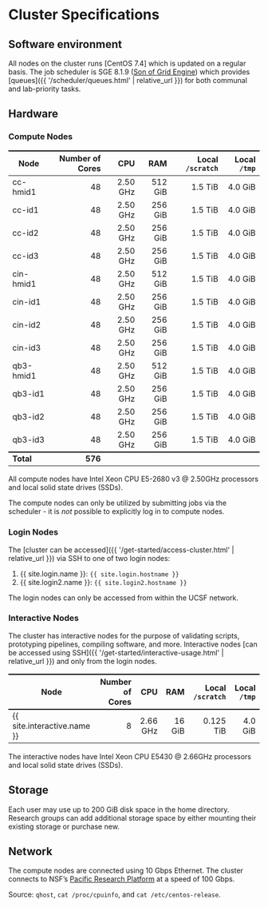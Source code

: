 # Cluster Specifications

## Software environment

All nodes on the cluster runs [CentOS 7.4] which is updated on a regular basis.
The job scheduler is SGE 8.1.9 ([Son of Grid Engine]) which provides [queues]({{ '/scheduler/queues.html' | relative_url }}) for both communal and lab-priority tasks.


## Hardware

### Compute Nodes

Node      | Number of Cores |       CPU |      RAM | Local `/scratch` | Local `/tmp` |
----------|----------------:|----------:|---------:|-----------------:|-------------:|
cc-hmid1  |              48 |  2.50 GHz |  512 GiB |          1.5 TiB |      4.0 GiB |
cc-id1    |              48 |  2.50 GHz |  256 GiB |          1.5 TiB |      4.0 GiB |
cc-id2    |              48 |  2.50 GHz |  256 GiB |          1.5 TiB |      4.0 GiB |
cc-id3    |              48 |  2.50 GHz |  256 GiB |          1.5 TiB |      4.0 GiB |
cin-hmid1 |              48 |  2.50 GHz |  512 GiB |          1.5 TiB |      4.0 GiB |
cin-id1   |              48 |  2.50 GHz |  256 GiB |          1.5 TiB |      4.0 GiB |
cin-id2   |              48 |  2.50 GHz |  256 GiB |          1.5 TiB |      4.0 GiB |
cin-id3   |              48 |  2.50 GHz |  256 GiB |          1.5 TiB |      4.0 GiB |
qb3-hmid1 |              48 |  2.50 GHz |  512 GiB |          1.5 TiB |      4.0 GiB |
qb3-id1   |              48 |  2.50 GHz |  256 GiB |          1.5 TiB |      4.0 GiB |
qb3-id2   |              48 |  2.50 GHz |  256 GiB |          1.5 TiB |      4.0 GiB |
qb3-id3   |              48 |  2.50 GHz |  256 GiB |          1.5 TiB |      4.0 GiB |
**Total** |         **576** |           |          |                  |              |

All compute nodes have Intel Xeon CPU E5-2680 v3 @ 2.50GHz processors and local solid state drives (SSDs).

The compute nodes can only be utilized by submitting jobs via the scheduler - it is _not_ possible to explicitly log in to compute nodes.


### Login Nodes

The [cluster can be accessed]({{ '/get-started/access-cluster.html' | relative_url }}) via SSH to one of two login nodes:

1. {{ site.login.name  }}: `{{ site.login.hostname }}`
2. {{ site.login2.name }}: `{{ site.login2.hostname }}`

The login nodes can only be accessed from within the UCSF network.


### Interactive Nodes

The cluster has interactive nodes for the purpose of validating scripts, prototyping pipelines, compiling software, and more.  Interactive nodes [can be accessed using SSH]({{ '/get-started/interactive-usage.html' | relative_url }}) and only from the login nodes.

Node                        | Number of Cores |       CPU |      RAM | Local `/scratch` | Local `/tmp` |
----------------------------|----------------:|----------:|---------:|-----------------:|-------------:|
{{ site.interactive.name }} |               8 |  2.66 GHz |   16 GiB |        0.125 TiB |      4.0 GiB |

The interactive nodes have Intel Xeon CPU E5430 @ 2.66GHz processors and local solid state drives (SSDs).


## Storage

Each user may use up to 200 GiB disk space in the home directory.  Research groups can add additional storage space by either mounting their existing storage or purchase new.


## Network

The compute nodes are connected using 10 Gbps Ethernet.
The cluster connects to NSF’s [Pacific Research Platform] at a speed of 100 Gbps.


Source: `qhost`, `cat /proc/cpuinfo`, and `cat /etc/centos-release`.


<style>
table {
  margin-top: 2ex;
  margin-bottom: 2ex;
}
tr:last-child { border-top: 2px solid #000; }
</style>

[CentOS 7.3]: https://www.centos.org/
[Son of Grid Engine]: https://arc.liv.ac.uk/trac/SGE
[Pacific Research Platform]: https://ucsdnews.ucsd.edu/pressrelease/nsf_gives_green_light_to_pacific_research_platform

